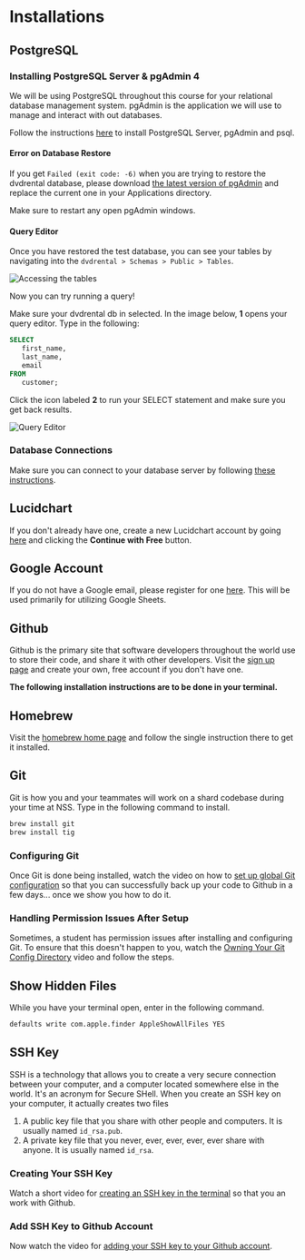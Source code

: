 # Installations

## PostgreSQL

### Installing PostgreSQL Server & pgAdmin 4

We will be using PostgreSQL throughout this course for your relational database management system. pgAdmin is the application we will use to manage and interact with out databases.

Follow the instructions [here](https://www.postgresqltutorial.com/install-postgresql-macos/) to install PostgreSQL Server, pgAdmin and psql.

#### Error on Database Restore

If you get `Failed (exit code: -6)` when you are trying to restore the dvdrental database, please download [the latest version of pgAdmin](https://www.pgadmin.org/download/pgadmin-4-macos/) and replace the current one in your Applications directory. 

Make sure to restart any open pgAdmin windows.

#### Query Editor

Once you have restored the test database, you can see your tables by navigating into the `dvdrental > Schemas > Public > Tables`.

![Accessing the tables](/images/dvdrentals_tables.png)

Now you can try running a query!

Make sure your dvdrental db in selected. In the image below, **1** opens your query editor. Type in the following:

```sql
SELECT
   first_name,
   last_name,
   email
FROM
   customer;
```

Click the icon labeled **2** to run your SELECT statement and make sure you get back results.

![Query Editor](/images/run_select_query.png)

### Database Connections

Make sure you can connect to your database server by following [these instructions](https://www.postgresqltutorial.com/connect-to-postgresql-database/).

## Lucidchart

If you don't already have one, create a new Lucidchart account by going [here](https://app.lucidchart.com/users/registerLevel#/createAccount) and clicking the **Continue with Free** button.

## Google Account

If you do not have a Google email, please register for one [here](https://accounts.google.com/signup/v2/webcreateaccount?flowName=GlifWebSignIn&flowEntry=SignUp). This will be used primarily for utilizing Google Sheets.

## Github

Github is the primary site that software developers throughout the world use to store their code, and share it with other developers. Visit the [sign up page](https://github.com/join) and create your own, free account if you don't have one.

**The following installation instructions are to be done in your terminal.**

## Homebrew

Visit the [homebrew home page](http://brew.sh/) and follow the single instruction there to get it installed.

## Git

Git is how you and your teammates will work on a shard codebase during your time at NSS. Type in the following command to install.

```sh
brew install git
brew install tig
```

### Configuring Git

Once Git is done being installed, watch the video on how to [set up global Git configuration](https://youtu.be/66EB9oxGMzQ) so that you can successfully back up your code to Github in a few days... once we show you how to do it.

### Handling Permission Issues After Setup

Sometimes, a student has permission issues after installing and configuring Git. To ensure that this doesn't happen to you, watch the [Owning Your Git Config Directory](https://youtu.be/exva3J_jojc) video and follow the steps.

## Show Hidden Files

While you have your terminal open, enter in the following command.

```sh
defaults write com.apple.finder AppleShowAllFiles YES
```

## SSH Key

SSH is a technology that allows you to create a very secure connection between your computer, and a computer located somewhere else in the world. It's an acronym for Secure SHell. When you create an SSH key on your computer, it actually creates two files

1. A public key file that you share with other people and computers. It is usually named `id_rsa.pub`.
1. A private key file that you never, ever, ever, ever, ever share with anyone. It is usually named `id_rsa`.

### Creating Your SSH Key

Watch a short video for [creating an SSH key in the terminal](https://youtu.be/znRMcNG9_qQ) so that you an work with Github.

### Add SSH Key to Github Account

Now watch the video for [adding your SSH key to your Github account](https://youtu.be/8hlmIObpMd4).
